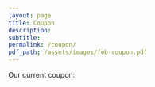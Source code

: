 ```yaml
---
layout: page
title: Coupon
description:
subtitle:
permalink: /coupon/
pdf_path: /assets/images/feb-coupon.pdf
---
```



Our current coupon:
